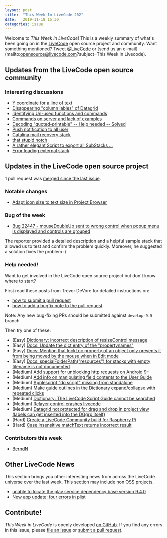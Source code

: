 ```yaml
---
layout: post
title:  "This Week In LiveCode 202"
date:   2019-11-18 15:30
categories: issue
---
```


Welcome to *This Week in LiveCode*!  This is a weekly summary of what's been
going on in the [LiveCode](https://livecode.com/) open source project and
community.  Want something mentioned?  Tweet
[@LiveCode](https://twitter.com/LiveCode) or
[send us an e-mail](mailto:opensource@livecode.com?subject=This Week in Livecode).

## Updates from the LiveCode open source community

<!---
### News & blog posts

- [October only: Get a Hacktoberfest t-shirt by contributing to LiveCode](https://hacktoberfest.digitalocean.com): Submit 4 pull requests and get a free Hacktoberfest T-shirt!
--->

### Interesting discussions

- [Y coordinate for a line of text](https://www.mail-archive.com/use-livecode@lists.runrev.com/msg104853.html)
- [Disappearing "column lables" of Datagrid](https://www.mail-archive.com/use-livecode@lists.runrev.com/msg104860.html)
- [Identifying Un-used functions and commands](https://www.mail-archive.com/use-livecode@lists.runrev.com/msg104862.html)
- [Commands on server and lack of examples](https://www.mail-archive.com/use-livecode@lists.runrev.com/msg104866.html)
- [Decoding "quoted-printable" -- Help needed -- Solved](https://www.mail-archive.com/use-livecode@lists.runrev.com/msg104894.html)
- [Push notification to all user](https://www.mail-archive.com/use-livecode@lists.runrev.com/msg104896.html)
- [Catalina mail recovery stack](https://www.mail-archive.com/use-livecode@lists.runrev.com/msg104918.html)
- [that stupid notch](https://www.mail-archive.com/use-livecode@lists.runrev.com/msg104919.html)
- [A rather elegant Script to export all SubStacks …](http://forums.livecode.com/viewtopic.php?t=33329&p=185323#p185323)
- [Error loading external stack](http://forums.livecode.com/viewtopic.php?t=33324&p=185250#p185250)

## Updates in the LiveCode open source project

1 pull request was [merged since the last issue](https://github.com/search?q=org%3Alivecode+is%3Apublic+is%3Apr+is%3Amerged+merged%3A2019-11-11..2019-11-17&type=Issues).



<!---
### New LiveCode releases

- [LiveCode 9.5.1 RC-1](https://www.mail-archive.com/use-livecode@lists.runrev.com/msg104698.html)
--->

### Notable changes

- [Adapt icon size to text size in Project Browser](https://github.com/livecode/livecode-ide/pull/2104)


### Bug of the week

- [Bug 22447 - mouseDoubleUp sent to wrong control when popup menu is displayed and controls are grouped](https://quality.livecode.com/show_bug.cgi?id=22447)

The reporter provided a detailed description and a helpful sample stack that allowed us to test and confirm the problem quickly. Moreover, he suggested a solution fixes the problem :)


### Help needed!

Want to get involved in the LiveCode open source project but don't know where
to start?  

First read these posts from Trevor DeVore for detailed instructions on:

- [how to submit a pull request](https://www.mail-archive.com/use-livecode@lists.runrev.com/msg98530.html)
- [how to add a bugfix note to the pull request](https://www.mail-archive.com/use-livecode@lists.runrev.com/msg98611.html)

Note: Any new bug-fixing PRs should be submitted against `develop-9.5` branch

Then try one of these:

- (Easy) [Dictionary: incorrect description of resizeControl message](https://quality.livecode.com/show_bug.cgi?id=17118)
- (Easy) [Docs: Update the dict entry of the "propertynames"](https://quality.livecode.com/show_bug.cgi?id=7375)
- (Easy) [Docs: Mention that lockLoc property of an object only prevents it from being moved by the mouse when in Edit mode](https://quality.livecode.com/show_bug.cgi?id=19848)
- (Easy) [Docs: specialFolderPath("resources") for stacks with empty filename is not documented](https://quality.livecode.com/show_bug.cgi?id=21183)
- (Medium) [Add support for unblocking http requests on Android 9+](http://quality.livecode.com/show_bug.cgi?id=22400)
- (Medium) [Add info on manipulating field contents to the User Guide](http://quality.livecode.com/show_bug.cgi?id=18990)
- (Medium) [Applescript "do script" missing from standalone](http://quality.livecode.com/show_bug.cgi?id=20993)
- (Medium) [Make guide outlines in the Dictionary expand/collapse with repeated clicks](http://quality.livecode.com/show_bug.cgi?id=18184)
- (Medium) [Dictionary: The LiveCode Script Guide cannot be searched](http://quality.livecode.com/show_bug.cgi?id=15957)
- (Medium) [Relayer control crashes livecode](https://quality.livecode.com/show_bug.cgi?id=21460)
- (Medium) [Datagrid not protected for drag and drop in project view (labels can get inserted into the DGgrp itself)](https://quality.livecode.com/show_bug.cgi?id=21750)
- (Hard) [Create a LiveCode Community build for Raspberry Pi](http://forums.livecode.com/viewtopic.php?f=76&t=27912)
- (Hard) [Case insensitive matchText returns incorrect result](https://quality.livecode.com/show_bug.cgi?id=15312)


### Contributors this week

- [BerndN](https://github.com/BerndN)


## Other LiveCode News

This section brings you other interesting news from across the LiveCode universe over the last week. This section may include non OSS projects.

- [unable to locate the play service dependency base version 9.4.0](https://www.mail-archive.com/use-livecode@lists.runrev.com/msg104891.html)
- [New app update: four errors in plist](https://www.mail-archive.com/use-livecode@lists.runrev.com/msg104903.html)

<!---
## Upcoming events

* [SoCal LiveCode Group Meeting: November 7, Pasadena](http://forums.livecode.com/viewtopic.php?f=50&t=33187)
--->

## Contribute!

*This Week in LiveCode* is openly developed
[on GitHub](https://github.com/livecode/this-week-in-livecode).
If you find any errors in this issue, please
[file an issue](https://github.com/livecode/this-week-in-livecode/issues) or
[submit a pull request](https://github.com/livecode/this-week-in-livecode/pulls).
